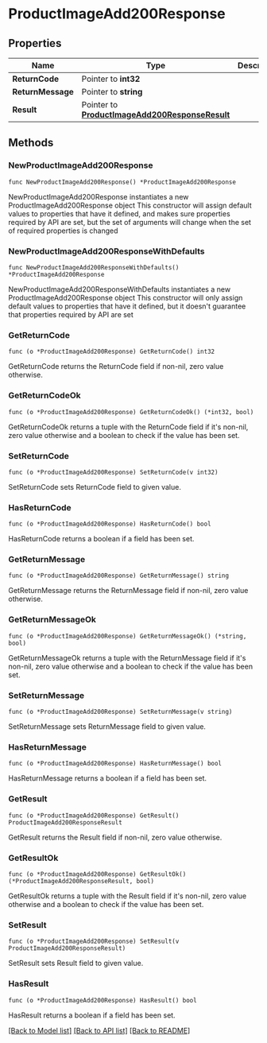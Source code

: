 # ProductImageAdd200Response

## Properties

Name | Type | Description | Notes
------------ | ------------- | ------------- | -------------
**ReturnCode** | Pointer to **int32** |  | [optional] 
**ReturnMessage** | Pointer to **string** |  | [optional] 
**Result** | Pointer to [**ProductImageAdd200ResponseResult**](ProductImageAdd200ResponseResult.md) |  | [optional] 

## Methods

### NewProductImageAdd200Response

`func NewProductImageAdd200Response() *ProductImageAdd200Response`

NewProductImageAdd200Response instantiates a new ProductImageAdd200Response object
This constructor will assign default values to properties that have it defined,
and makes sure properties required by API are set, but the set of arguments
will change when the set of required properties is changed

### NewProductImageAdd200ResponseWithDefaults

`func NewProductImageAdd200ResponseWithDefaults() *ProductImageAdd200Response`

NewProductImageAdd200ResponseWithDefaults instantiates a new ProductImageAdd200Response object
This constructor will only assign default values to properties that have it defined,
but it doesn't guarantee that properties required by API are set

### GetReturnCode

`func (o *ProductImageAdd200Response) GetReturnCode() int32`

GetReturnCode returns the ReturnCode field if non-nil, zero value otherwise.

### GetReturnCodeOk

`func (o *ProductImageAdd200Response) GetReturnCodeOk() (*int32, bool)`

GetReturnCodeOk returns a tuple with the ReturnCode field if it's non-nil, zero value otherwise
and a boolean to check if the value has been set.

### SetReturnCode

`func (o *ProductImageAdd200Response) SetReturnCode(v int32)`

SetReturnCode sets ReturnCode field to given value.

### HasReturnCode

`func (o *ProductImageAdd200Response) HasReturnCode() bool`

HasReturnCode returns a boolean if a field has been set.

### GetReturnMessage

`func (o *ProductImageAdd200Response) GetReturnMessage() string`

GetReturnMessage returns the ReturnMessage field if non-nil, zero value otherwise.

### GetReturnMessageOk

`func (o *ProductImageAdd200Response) GetReturnMessageOk() (*string, bool)`

GetReturnMessageOk returns a tuple with the ReturnMessage field if it's non-nil, zero value otherwise
and a boolean to check if the value has been set.

### SetReturnMessage

`func (o *ProductImageAdd200Response) SetReturnMessage(v string)`

SetReturnMessage sets ReturnMessage field to given value.

### HasReturnMessage

`func (o *ProductImageAdd200Response) HasReturnMessage() bool`

HasReturnMessage returns a boolean if a field has been set.

### GetResult

`func (o *ProductImageAdd200Response) GetResult() ProductImageAdd200ResponseResult`

GetResult returns the Result field if non-nil, zero value otherwise.

### GetResultOk

`func (o *ProductImageAdd200Response) GetResultOk() (*ProductImageAdd200ResponseResult, bool)`

GetResultOk returns a tuple with the Result field if it's non-nil, zero value otherwise
and a boolean to check if the value has been set.

### SetResult

`func (o *ProductImageAdd200Response) SetResult(v ProductImageAdd200ResponseResult)`

SetResult sets Result field to given value.

### HasResult

`func (o *ProductImageAdd200Response) HasResult() bool`

HasResult returns a boolean if a field has been set.


[[Back to Model list]](../README.md#documentation-for-models) [[Back to API list]](../README.md#documentation-for-api-endpoints) [[Back to README]](../README.md)



